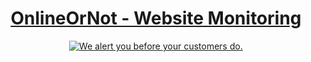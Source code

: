 <div>
  <h1 align="center">
    <a href="https://onlineornot.com/">OnlineOrNot - Website Monitoring</a>
  </h1>

  <p align="center">
    <a href="https://onlineornot.com/" align="center">
      <img
        alt="We alert you before your customers do."
        src="https://onlineornot.com/onlineornot-brand-og.png"
      />
    </a>
  </p>
</div>
